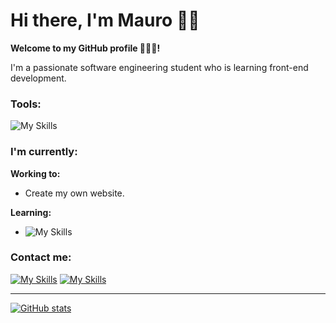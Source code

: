 # Hi there, I'm Mauro 👋🏻

**Welcome to my GitHub profile 👨🏻‍💻!**

I'm a passionate software engineering student who is learning front-end development.

### Tools:
![My Skills](https://skillicons.dev/icons?i=vscode,codepen,html,py,git,github)

### I'm currently:
**Working to:**
- Create my own website.

**Learning:**
- ![My Skills](https://skillicons.dev/icons?i=css,js,react)

### Contact me:
[![My Skills](https://skillicons.dev/icons?i=instagram)](https://www.instagram.com/mauromontane/)
[![My Skills](https://skillicons.dev/icons?i=codepen)](https://codepen.io/mauromltn)

---

[![GitHub stats](https://github-readme-stats.vercel.app/api?username=mauromltn&hide=contribs&show_icons=true&theme=tokyonight)](https://github.com/mauromltn/github-readme-stats)
